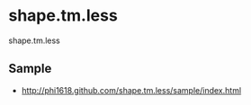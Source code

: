 shape.tm.less
=============

shape.tm.less

## Sample

- <http://phi1618.github.com/shape.tm.less/sample/index.html>